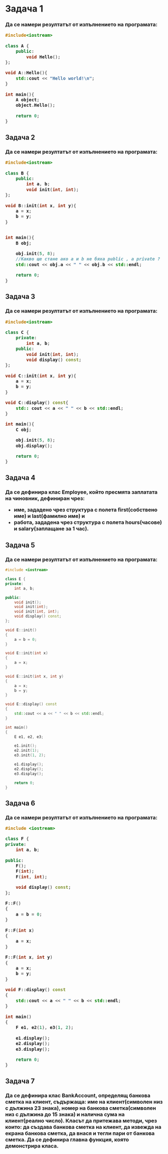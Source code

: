 # Задача 1

<h3>Да се намери резултатът от изпълнението на програмата:

```C++
#include<iostream>

class A {
    public:
        void Hello();
};

void A::Hello(){
    std::cout << "Hello world!\n";
}

int main(){
    A object;
    object.Hello();

    return 0;
}

```
</h3>

## Задача 2
<h3>
Да се намери резултатът от изпълнението на програмата: 

```C++
#include<iostream>

class B {
    public:
        int a, b;
        void init(int, int);
};

void B::init(int x, int y){
    a = x;
    b = y;
}


int main(){
    B obj;

    obj.init(5, 8);
    //Какво ще стане ако a и b не бяха public , а private ?
    std::cout << obj.a << " " << obj.b << std::endl;

    return 0;
}

```

</h3>


## Задача 3
<h3>
Да се намери резултатът от изпълнението на програмата: 

```C++
#include<iostream>

class C {
    private:
        int a, b;
    public:
        void init(int, int);
        void display() const;
};

void C::init(int x, int y){
    a = x;
    b = y;
}

void C::display() const{
    std:: cout << a << " " << b << std::endl;
}

int main(){
    C obj;

    obj.init(5, 8);
    obj.display();

    return 0;
}

```
</h3>

## Задача 4
<h3>Да се дефинира клас Employee, който пресмята заплатата на чиновник, дефиниран чрез:
<ul>
<li> име, зададено чрез структура с полета first(собствено име) и last(фамилно име) и</li>
<li> работа, зададена чрез структура с полета hours(часове) и salary(заплащане за 1 час).</li>
</ul>

</h3>

## Задача 5
<h3> Да се намери резултатът от изпълнението на програмата: </h3>

```C++
#include <iostream>

class E { 
private:
    int a, b;

public:
    void init();
    void init(int);
    void init(int, int);
    void display() const;
};

void E::init()
{ 
    a = b = 0;
}

void E::init(int x)
{ 
    a = x;
}

void E::init(int x, int y)
{
    a = x;
    b = y;
}

void E::display() const
{ 
    std::cout << a << " " << b << std::endl;
}

int main()
{ 
    E e1, e2, e3;

    e1.init();
    e2.init(1);
    e3.init(1, 2);

    e1.display();
    e2.display();
    e3.display();

    return 0;
}

```

## Задача 6
<h3>Да се намери резултатът от изпълнението на програмата:

```C++
#include <iostream>

class F {
private:
    int a, b;

public:
    F();
    F(int);
    F(int, int);

    void display() const;
};

F::F()
{
    a = b = 0;
}

F::F(int x)
{
    a = x;
}

F::F(int x, int y)
{
    a = x;
    b = y;
}

void F::display() const
{
    std::cout << a << " " << b << std::endl;
}

int main()
{
    F e1, e2(1), e3(1, 2);

    e1.display();
    e2.display();
    e3.display();

    return 0;
}

```
</h3>

## Задача 7
<h3>
Да се дефинира клас BankAccount, определящ банкова сметка на клиент, съдържаща:
име на клиент(символен низ с дължина 23 знака), номер на банкова сметка(символен низ с дължина до 15 знака) и налична сума на клиент(реално число). Класът да притежава методи, чрез които: да създава банкова сметка на клиент, да извежда на екрана банкова сметка, да внася и тегли пари от банкова сметка.
Да се дефинира главна функция, която демонстрира класа.

</h3>

